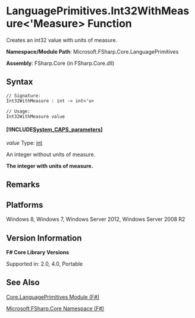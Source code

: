 # LanguagePrimitives.Int32WithMeasure<'Measure> Function

Creates an int32 value with units of measure.

**Namespace/Module Path**: Microsoft.FSharp.Core.LanguagePrimitives

**Assembly**: FSharp.Core (in FSharp.Core.dll)


## Syntax

```
// Signature:
Int32WithMeasure : int -> int<'u>

// Usage:
Int32WithMeasure value
```

#### [!INCLUDE[System_CAPS_parameters](//System/Token/System_CAPS_parameters_md.md)]
*value*
Type: [int](http://msdn.microsoft.com/en-us/library/025d5455-3622-4ea5-9573-3ecbd4ee1375)


An integer without units of measure.



**The integer with units of measure.**
## Remarks

## Platforms
Windows 8, Windows 7, Windows Server 2012, Windows Server 2008 R2


## Version Information
**F# Core Library Versions**

Supported in: 2.0, 4.0, Portable




## See Also
[Core.LanguagePrimitives Module &#40;F&#35;&#41;](Core.LanguagePrimitives+Module+%28FSharp%29.md)

[Microsoft.FSharp.Core Namespace &#40;F&#35;&#41;](Microsoft.FSharp.Core+Namespace+%28FSharp%29.md)

